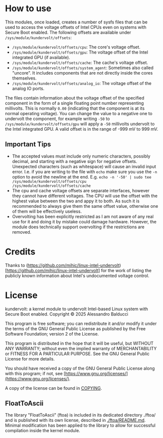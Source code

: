 # How to use

This modules, once loaded, creates a number of sysfs files that can be used to access the voltage offsets of Intel CPUs even on systems with Secure Boot enabled. The following offsets are available under `/sys/module/kundervolt/offsets`:

* `/sys/module/kundervolt/offsets/cpu`: The core's voltage offset.
* `/sys/module/kundervolt/offsets/gpu`: The voltage offset of the Intel integrated GPU (if available).
* `/sys/module/kundervolt/offsets/cache`: The cache's voltage offset.
* `/sys/module/kundervolt/offsets/system_agent`: Sometimes also called "uncore". It includes components that are not directly inside the cores themselves.
* `/sys/module/kundervolt/offsets/analog_io`: The voltage offset of the analog IO ports.

The files contain information about the voltage offset of the specified component in the form of a single floating point number representing millivolts. This is normally `0.00` (indicating that the component is at its normal operating voltage). You can change the value to a negative one to undervolt the component, for example writing `-50` to `/sys/module/kundervolt/offsets/gpu` will apply a `-50` millivolts undervolt to the Intel integrated GPU. A valid offset is in the range of -999 mV to 999 mV.

## Important Tips

* The accepted values must include only numeric characters, possibly decimal, and starting with a negative sign for negative offsets. Unexpected characters (such as whitespace) will cause an invalid input error. I.e. if you are writing to the file with `echo` make sure you use the `-n` option to avoid the newline at the end. E.g. `echo -n '-50' | sudo tee /sys/module/kundervolt/offsets/cpu /sys/module/kundervolt/offsets/cache`
* The cpu and cache voltage offsets are separate interfaces, however they cannot have different voltages. The CPU will use the offset with the highest value between the two and appy it to both. As such it is recommended to always give them the same offset value, otherwise one of them will be effectively useless.
* Overvolting has been explicitly restricted as I am not aware of any real use for it and doing it by mistake could damage hardware. However, the module does technically support overvolting if the restrictions are removed.

# Credits

Thanks to (https://github.com/mihic/linux-intel-undervolt)[https://github.com/mihic/linux-intel-undervolt] for the work of listing the publicly known information about Intel's undocumented voltage control.

# License

kundervolt: a kernel module to undervolt Intel-based Linux system with Secure Boot enabled.
Copyright © 2025  Alessandro Balducci

This program is free software; you can redistribute it and/or
modify it under the terms of the GNU General Public License
as published by the Free Software Foundation; version 2
of the License.

This program is distributed in the hope that it will be useful,
but WITHOUT ANY WARRANTY; without even the implied warranty of
MERCHANTABILITY or FITNESS FOR A PARTICULAR PURPOSE.  See the
GNU General Public License for more details.

You should have received a copy of the GNU General Public License
along with this program; if not, see [https://www.gnu.org/licenses/](https://www.gnu.org/licenses/).

A copy of the license can be found in [COPYING](COPYING).

## FloatToAscii

The library "FloatToAscii" (ftoa) is included in its dedicated directory ./ftoa/ and is published with its own license, described in [./ftoa/README.md](./ftoa/README.md).
Minimal modification has been applied to the library to allow for successful compilation inside the kernel module.
